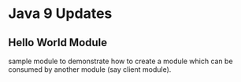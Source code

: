 # Java 9 Updates

## Hello World Module
sample module to demonstrate how to create a module which can be consumed by 
another module (say client module).